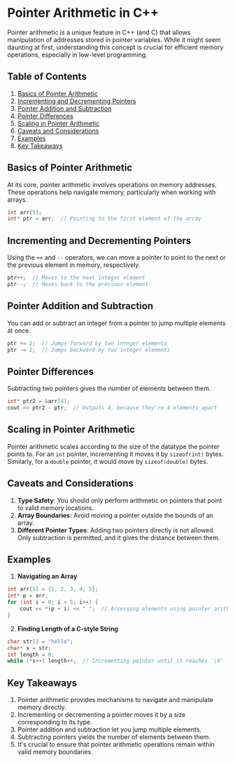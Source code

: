 
# Pointer Arithmetic in C++

Pointer arithmetic is a unique feature in C++ (and C) that allows manipulation of addresses stored in pointer variables. While it might seem daunting at first, understanding this concept is crucial for efficient memory operations, especially in low-level programming.

## Table of Contents

1. [Basics of Pointer Arithmetic](#basics-of-pointer-arithmetic)
2. [Incrementing and Decrementing Pointers](#incrementing-and-decrementing-pointers)
3. [Pointer Addition and Subtraction](#pointer-addition-and-subtraction)
4. [Pointer Differences](#pointer-differences)
5. [Scaling in Pointer Arithmetic](#scaling-in-pointer-arithmetic)
6. [Caveats and Considerations](#caveats-and-considerations)
7. [Examples](#examples)
8. [Key Takeaways](#key-takeaways)

## Basics of Pointer Arithmetic

At its core, pointer arithmetic involves operations on memory addresses. These operations help navigate memory, particularly when working with arrays.

```cpp
int arr[5];
int* ptr = arr;  // Pointing to the first element of the array
```

## Incrementing and Decrementing Pointers

Using the `++` and `--` operators, we can move a pointer to point to the next or the previous element in memory, respectively.

```cpp
ptr++;  // Moves to the next integer element
ptr--;  // Moves back to the previous element
```

## Pointer Addition and Subtraction

You can add or subtract an integer from a pointer to jump multiple elements at once.

```cpp
ptr += 2;  // Jumps forward by two integer elements
ptr -= 2;  // Jumps backward by two integer elements
```

## Pointer Differences

Subtracting two pointers gives the number of elements between them.

```cpp
int* ptr2 = &arr[4];
cout << ptr2 - ptr;  // Outputs 4, because they're 4 elements apart
```

## Scaling in Pointer Arithmetic

Pointer arithmetic scales according to the size of the datatype the pointer points to. For an `int` pointer, incrementing it moves it by `sizeof(int)` bytes. Similarly, for a `double` pointer, it would move by `sizeof(double)` bytes.

## Caveats and Considerations

1. **Type Safety**: You should only perform arithmetic on pointers that point to valid memory locations.
2. **Array Boundaries**: Avoid moving a pointer outside the bounds of an array.
3. **Different Pointer Types**: Adding two pointers directly is not allowed. Only subtraction is permitted, and it gives the distance between them.

## Examples

1. **Navigating an Array**

```cpp
int arr[5] = {1, 2, 3, 4, 5};
int* p = arr;
for (int i = 0; i < 5; i++) {
    cout << *(p + i) << " ";  // Accessing elements using pointer arithmetic
}
```

2. **Finding Length of a C-style String**

```cpp
char str[] = "hello";
char* s = str;
int length = 0;
while (*s++) length++;  // Incrementing pointer until it reaches '\0'
```

## Key Takeaways

1. Pointer arithmetic provides mechanisms to navigate and manipulate memory directly.
2. Incrementing or decrementing a pointer moves it by a size corresponding to its type.
3. Pointer addition and subtraction let you jump multiple elements.
4. Subtracting pointers yields the number of elements between them.
5. It's crucial to ensure that pointer arithmetic operations remain within valid memory boundaries.

